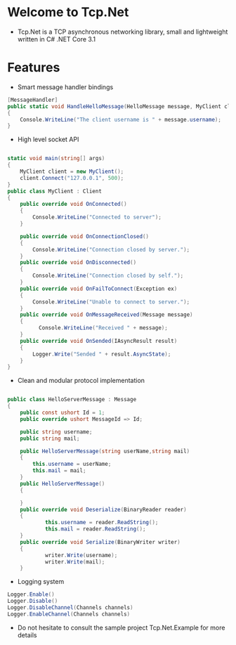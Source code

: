 # Welcome to Tcp.Net

* Tcp.Net is a TCP asynchronous networking library, small and lightweight written in C# .NET Core 3.1

# Features

* Smart message handler bindings

```csharp
[MessageHandler]
public static void HandleHelloMessage(HelloMessage message, MyClient client)
{
    Console.WriteLine("The client username is " + message.username);
}
```
* High level socket API

```csharp

static void main(string[] args)
{
    MyClient client = new MyClient();
    client.Connect("127.0.0.1", 500);
}
public class MyClient : Client
{
    public override void OnConnected()
    {
        Console.WriteLine("Connected to server");
    }

    public override void OnConnectionClosed()
    {
        Console.WriteLine("Connection closed by server.");
    }
    public override void OnDisconnected()
    {
        Console.WriteLine("Connection closed by self.");
    }
    public override void OnFailToConnect(Exception ex)
    {
        Console.WriteLine("Unable to connect to server.");
    }
    public override void OnMessageReceived(Message message)
    {
          Console.WriteLine("Received " + message);
    }
    public override void OnSended(IAsyncResult result)
    {
        Logger.Write("Sended " + result.AsyncState);
    }
}

```

* Clean and modular protocol implementation

```csharp

public class HelloServerMessage : Message
{
    public const ushort Id = 1;
    public override ushort MessageId => Id;

    public string username;
    public string mail;

    public HelloServerMessage(string userName,string mail)
    {
        this.username = userName;
        this.mail = mail;
    }
    public HelloServerMessage()
    {

    }
    public override void Deserialize(BinaryReader reader)
    {
            this.username = reader.ReadString();
            this.mail = reader.ReadString();
    }
    public override void Serialize(BinaryWriter writer)
    {
            writer.Write(username);
            writer.Write(mail);
    }

```

* Logging system

```csharp
Logger.Enable()
Logger.Disable()
Logger.DisableChannel(Channels channels)
Logger.EnableChannel(Channels channels)

```

* Do not hesitate to consult the sample project Tcp.Net.Example for more details 